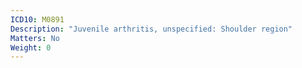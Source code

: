 ```yaml
---
ICD10: M0891
Description: "Juvenile arthritis, unspecified: Shoulder region"
Matters: No
Weight: 0
---
```

